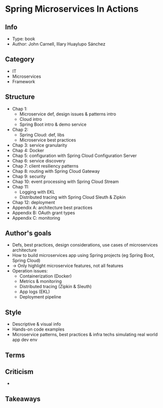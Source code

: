 # Spring Microservices In Actions

## Info
- Type: book
- Author: John Carnell, Illary Huaylupo Sánchez

## Category
- IT
- Microservices
- Framework

## Structure
- Chap 1:
  - Microservice def, design issues & patterns intro
  - Cloud intro
  - Spring Boot intro & demo service
- Chap 2:
  - Spring Cloud: def, libs
  - Microservice best practices
- Chap 3: service granularity
- Chap 4: Docker
- Chap 5: configuration with Spring Cloud Configuration Server
- Chap 6: service discovery
- Chap 7: client resiliency patterns
- Chap 8: routing with Spring Cloud Gateway
- Chap 9: security
- Chap 10: event processing with Spring Cloud Stream
- Chap 11:
  - Logging with EKL
  - Distributed tracing with Spring Cloud Sleuth & Zipkin
- Chap 12: deployment
- Appendix A: architecture best practices
- Appendix B: OAuth grant types
- Appendix C: monitoring

## Author's goals
- Defs, best practices, design considerations, use cases of microservices architecture
- How to build microservices app using Spring projects (eg Spring Boot, Spring Cloud)
- -> Only highlight microservice features, not all features
- Operation issues:
  - Containerization (Docker)
  - Metrics & monitoring
  - Distributed tracing (Zipkin & Sleuth)
  - App logs (EKL)
  - Deployment pipeline

## Style
- Descriptive & visual info
- Hands-on code examples
- Microservice patterns, best practices & infra techs simulating real world app dev env

## Terms

## Criticism
- 

## Takeaways